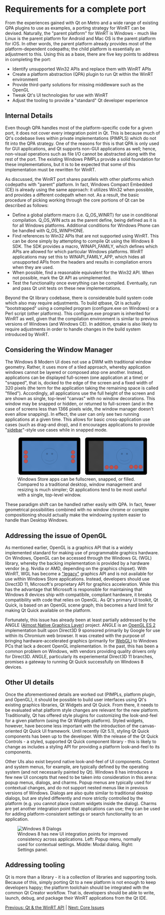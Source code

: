 # Requirements for a complete port

From the experiences gained with Qt on Metro and a wide range of existing QPA plugins to use as examples, a porting strategy for WinRT can be devised. Naturally, the "parent platform" for WinRT is Windows - much like Linux is the parent platform for Android and Mac OS is the parent platform for iOS. In other words, the parent platform already provides most of the platform-dependent codepaths; the child platform is essentially an adjustment to this. Using this as a base, there are five key points to address in completing the port:
- Identify unsupported Win32 APIs and replace them with WinRT APIs
- Create a platform abstraction (QPA) plugin to run Qt within the WinRT environment
- Provide third-party solutions for missing middleware such as the OpenGL
- Tweak Qt's UI technologies for use with WinRT
- Adjust the tooling to provide a "standard" Qt developer experience

## Internal Details
Even though QPA handles most of the platform-specific code for a given port, it does not cover every integration point in Qt. This is because much of Qt's codebase lives within private implementations (PIMPLS) which do not fit into the QPA strategy. One of the reasons for this is that QPA is only used for GUI applications, and Qt supports non-GUI applications as well; hence, non-visual operations such as file I/O cannot be abstracted along with the rest of the port.  The existing Windows PIMPLs provide a solid foundation for these implementations, but it is to be expected that some of this implementation must be rewritten for WinRT.

As discussed, the WinRT port shares parallels with other platforms which codepaths with "parent" platform. In fact, Windows Compact Embedded (CE) is already using the same approach: it utilizes Win32 when possible, and provides a different codepath when not. As a result, the basic procedure of picking working through the core portions of Qt can be described as follows:
- Define a global platform macro (i.e. Q_OS_WINRT) for use in conditional compilation. Q_OS_WIN acts as the parent define, being defined as it is for all Windows platforms. Additional conditions for Windows Phone can be handled with Q_OS_WINPHONE.
- Find references to Win32 APIs that are not supported using WinRT. This can be done simply by attempting to compile Qt using the Windows 8 SDK. The SDK provides a macro, WINAPI_FAMILY, which defines which APIs are allowed for which particular Windows platforms. WinRT applications may set this to WINAPI_FAMILY_APP, which hides all unsupported APIs from the headers and results in compilation errors when they are used.
- When possible, find a reasonable equivalent for the Win32 API. When not possible, mark the Qt API as unimplemented.
- Test the functionality once everything can be compiled. Eventually, run and pass Qt unit tests on these new implementations.

Beyond the Qt library codebase, there is considerable build system code which also may require adjustments. To build qtbase, Qt is actually "bootstrapped" using a compiled program (configure.exe on Windows) or a Perl script (other platforms). This configure.exe program is inherited for WinRT as well, given that the compilation environment is similar to previous versions of Windows (and Windows CE). In addition, qmake is also likely to require adjustments in order to handle changes in the build system introduced by WinRT.

## Considering the Window Manager
The Windows 8 Modern UI does not use a DWM with traditional window geometry. Rather, it uses more of a tiled approach, whereby application windows cannot be layered or composed atop one another. Instead, applications can be displayed full-screen (one application at a time) or "snapped", that is, docked to the edge of the screen and a fixed width of 320 pixels (the term for the application taking the remaining space is called "filled"). Accordingly, all applications use the full height of the screen and are shown as single, top-level "canvas" with no window decorations. This window may be snapped or hidden, or returned to full-screen (and in the case of screens less than 1366 pixels wide, the window manager doesn't even allow snapping). In effect, the user can only see two running applications at a given time. This allows for basic cross-application use cases (such as drag-and drop), and it encourages applications to provide "[sidebar](/appendix/terms.md#sidebar)"-style use cases while in snapped mode.

<figure>
    <img src="../images/snapped.png" alt="Snapped Application" /><br />
    <figcaption>Windows Store apps can be fullscreen, snapped, or filled. Compared to a traditional desktop, window management and resizing is much simpler; Qt applications tend to be most useful with a single, top-level window.</figcaption>
</figure>

These paradigm shift can be handled rather easily with QPA. In fact, fewer geometrical possibilities combined with no window chrome or complex compositioning should actually make the windowing system easier to handle than Desktop Windows.

## Addressing the issue of OpenGL
As mentioned earlier, OpenGL is a graphics API that is a widely implemented standard for making use of programmable graphics hardware. On Windows, OpenGL can be accessed through the Windows GL (WGL) library, whereby the backing implementation is provided by a hardware vendor (e.g. Nvidia or AMD, depending on the graphics chipset). With WinRT, WGL has become a ["legacy"](/appendix/msdn.md#opengl) graphics API and is not available for use within Windows Store applications. Instead, developers should use Direct3D 11, Microsoft's proprietary API for graphics acceleration. While this has the advantage that Microsoft is responsible for maintaining that Windows 8 devices ship with compatibile, compliant hardware, it breaks compatibility with code that relies on OpenGL. As Qt's primary UI toolkit, Qt Quick, is based on an OpenGL scene graph, this becomes a hard limit for making Qt Quick available on the platform.

Fortunately, this issue has already been at least partially addressed by the ANGLE ([Almost Native Graphics Layer](/appendix/terms.md#angle)) project. ANGLE is an [OpenGL ES 2](/appendix/terms.md#opengl-es-2) implementation built upon Direct3D 9 sponsored primarily by Google for use within its Chromium web browser. It was created with the purpose of bringing hardware-accelerated graphics (primarily for [WebGL](/appendix/terms.md#webgl)) to Windows PCs that lack a decent OpenGL implementation. In the past, this has been a common problem on Windows, with vendors providing quality drivers only for Direct3D. ANGLE, particularly its experiemental Direct3D 11 branches, promises a gateway to running Qt Quick successfully on Windows 8 devices.

## Other UI details
Once the aforementioned details are worked out (PIMPLs, platform plugin, and OpenGL), it should be possible to build user interfaces using Qt's existing graphics libraries, Qt Widgets and Qt Quick. From there, it needs to be evaluated what platform style changes are relevant for the new platform. Traditionally, Qt has offered style plugins for customizing the look-and-feel for a given platform (using the Qt Widgets platform). Styled widgets, however, have become less important with the introduction of the canvas-oriented Qt Quick UI framework. Until recently (Qt 5.1), styling Qt Quick components has been up to the developer. With the release of the Qt Quick Controls - a styled, supported Qt Quick component library - this is likely to change as includes a styling API for providing a platform look-and-feel to its components.

Other UIs also exist beyond native look-and-feel of UI components. Context and system menus, for example, are typically defined by the operating system (and not necessarily painted by Qt). Windows 8 has introduces a few new UI concepts that need to be taken into consideration in this arena: popup menus, dialogs, and charms. Popup menus are typically used for contextual changes, and do not support nested menus like in previous versions of Windows. Dialogs are also quite similar to traditional desktop dialogs, but are styled differently and more strictly controlled by the platform (e.g. you cannot place custom widgets inside the dialog). Charms are yet another integration point that applications can use; they can be used for adding platform-consistent settings or search functionality to an application.

<figure>
    <img src="../images/dialogs.jpg" alt="Windows 8 Dialogs" />
    <figcaption>Windows 8 has new UI integration points for improved consistency across applications. Left: Popup menu, normally used for contextual settings. Middle: Modal dialog. Right: Settings panel.</figcaption>
</figure>


## Addressing tooling
Qt is more than a library - it is a collection of libraries and supporting tools. Because of this, simply porting Qt to a new platform is not enough to keep developers happy; the platform toolchain should be integrated with the common Qt Creator workflow. That is, developers should be able to write, launch, debug, and package their WinRT applications from the Qt IDE.


[Previous: Qt & the WinRT API](qt-and-winrt.md) | [Next: Core Issues](../method/core.md)
